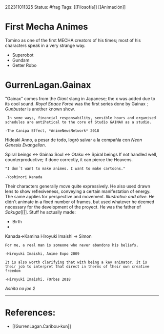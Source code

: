 202311011325
Status: #frag
Tags: [[Filosofía]] [[Animación]]

# First Mecha Animes

Tomino as one of the first MECHA creators of his times; most of his characters speak in a very strange way. 
- Superobot
- Gundam 
- Getter Robo
# GurrenLagan.Gainax

"Gainax" comes from the *Giant* slang in Japanese; the x was added due to its cool sound. 
*Royal Space Force* was the first series done by Gainax ; *Gunbuster* is another known show. 

```ad-quote
 In some ways, financial responsability, sensible hours and organised schedules are antihetical to the core of Studio GAINAX as a studio. 

-The Canipa Effect, *AnimeNewsNetwork* 2018
```

Hideaki Anno, a pesar de todo, logró salvar a la compañía con *Neon Genesis Evangelion*.

Spiral beings <-> Gainax Soul <-> Otaku <-> Spiral beings
If not handled well, counterproductive; if done correctly, it can pierce the Heavens. 

```ad-quote
"I don´t want to make animes. I want to make cartoons."

-Yoshinori Kanada
```

Their characters generally move quite expressively. He also used drawn lens to show reflexiveness, conveying a certain manifestation of energy. The same applies for perspective and movement. *Illustrative and alive*. 
He didn't animate in a fixed number of frames, but used whatever he deemed necessary for the development of the proyect. He was the father of *Sakuga*[[]]. 
Stuff he actually made: 
- Birth 
- 

Kanada->Kamina
Hiroyuki Imaishi -> Simon

```ad-quote
For me, a real man is someone who never abandons his beliefs.

-Hiroyuki Imaishi, Anime Expo 2009
```

```ad-quote
It is also worth clarifying that with being a key animator, it is their job to interpret that direct in therms of their own creative freedom 

-Hiroyuki Imaishi, FOrbes 2018
```

*Ashita no joe 2* 

---
# References:
- [[GurrenLagan.Caribou-kun]]
